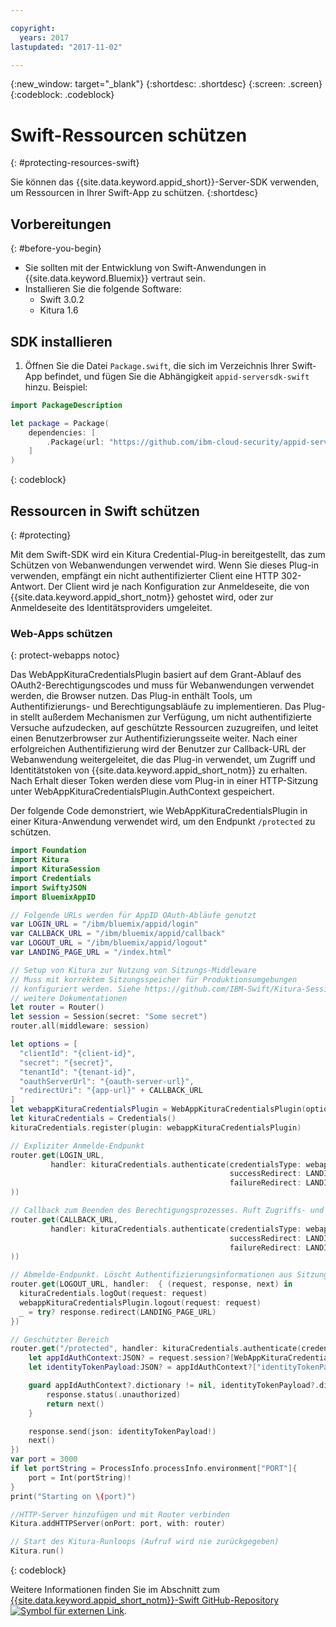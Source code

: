 ```yaml
---

copyright:
  years: 2017
lastupdated: "2017-11-02"

---
```


{:new_window: target="_blank"}
{:shortdesc: .shortdesc}
{:screen: .screen}
{:codeblock: .codeblock}


# Swift-Ressourcen schützen
{: #protecting-resources-swift}

Sie können das {{site.data.keyword.appid_short}}-Server-SDK verwenden, um Ressourcen in Ihrer Swift-App zu schützen.
{:shortdesc}


## Vorbereitungen
{: #before-you-begin}

* Sie sollten mit der Entwicklung von Swift-Anwendungen in {{site.data.keyword.Bluemix}} vertraut sein.
* Installieren Sie die folgende Software:
    * Swift 3.0.2
    * Kitura 1.6


## SDK installieren

1. Öffnen Sie die Datei `Package.swift`, die sich im Verzeichnis Ihrer Swift-App befindet, und fügen Sie die Abhängigkeit `appid-serversdk-swift` hinzu. Beispiel:

  ```swift
  import PackageDescription

  let package = Package(
      dependencies: [
          .Package(url: "https://github.com/ibm-cloud-security/appid-serversdk-swift.git", majorVersion: 1)
      ]
  )
  ```
  {: codeblock}

## Ressourcen in Swift schützen
{: #protecting}

Mit dem Swift-SDK wird ein Kitura Credential-Plug-in bereitgestellt, das zum Schützen von Webanwendungen verwendet wird. Wenn Sie dieses Plug-in verwenden, empfängt ein nicht authentifizierter Client eine HTTP 302-Antwort. Der Client wird je nach Konfiguration zur Anmeldeseite, die von {{site.data.keyword.appid_short_notm}} gehostet wird, oder zur Anmeldeseite des Identitätsproviders umgeleitet.



### Web-Apps schützen
{: protect-webapps notoc}

Das WebAppKituraCredentialsPlugin basiert auf dem Grant-Ablauf des OAuth2-Berechtigungscodes und muss für Webanwendungen verwendet werden, die Browser nutzen. Das Plug-in enthält Tools, um Authentifizierungs- und Berechtigungsabläufe zu implementieren. Das Plug-in stellt außerdem Mechanismen zur Verfügung, um nicht authentifizierte Versuche aufzudecken, auf geschützte Ressourcen zuzugreifen, und leitet einen Benutzerbrowser zur Authentifizierungsseite weiter. Nach einer erfolgreichen Authentifizierung wird der Benutzer zur Callback-URL der Webanwendung weitergeleitet, die das Plug-in verwendet, um Zugriff und Identitätstoken von {{site.data.keyword.appid_short_notm}} zu erhalten. Nach Erhalt dieser Token werden diese vom Plug-in in einer HTTP-Sitzung unter WebAppKituraCredentialsPlugin.AuthContext gespeichert.

Der folgende Code demonstriert, wie WebAppKituraCredentialsPlugin in einer Kitura-Anwendung verwendet wird, um den Endpunkt `/protected` zu schützen.

  ```swift
  import Foundation
  import Kitura
  import KituraSession
  import Credentials
  import SwiftyJSON
  import BluemixAppID

  // Folgende URLs werden für AppID OAuth-Abläufe genutzt
  var LOGIN_URL = "/ibm/bluemix/appid/login"
  var CALLBACK_URL = "/ibm/bluemix/appid/callback"
  var LOGOUT_URL = "/ibm/bluemix/appid/logout"
  var LANDING_PAGE_URL = "/index.html"

  // Setup von Kitura zur Nutzung von Sitzungs-Middleware
  // Muss mit korrektem Sitzungsspeicher für Produktionsumgebungen
  // konfiguriert werden. Siehe https://github.com/IBM-Swift/Kitura-Session für
  // weitere Dokumentationen
  let router = Router()
  let session = Session(secret: "Some secret")
  router.all(middleware: session)

  let options = [
  	"clientId": "{client-id}",
  	"secret": "{secret}",
  	"tenantId": "{tenant-id}",
  	"oauthServerUrl": "{oauth-server-url}",
  	"redirectUri": "{app-url}" + CALLBACK_URL
  ]
  let webappKituraCredentialsPlugin = WebAppKituraCredentialsPlugin(options: options)
  let kituraCredentials = Credentials()
  kituraCredentials.register(plugin: webappKituraCredentialsPlugin)

  // Expliziter Anmelde-Endpunkt
  router.get(LOGIN_URL,
  		   handler: kituraCredentials.authenticate(credentialsType: webappKituraCredentialsPlugin.name,
  												   successRedirect: LANDING_PAGE_URL,
  												   failureRedirect: LANDING_PAGE_URL
  ))

  // Callback zum Beenden des Berechtigungsprozesses. Ruft Zugriffs- und Identitätstokens von AppID ab
  router.get(CALLBACK_URL,
  		   handler: kituraCredentials.authenticate(credentialsType: webappKituraCredentialsPlugin.name,
  												   successRedirect: LANDING_PAGE_URL,
  												   failureRedirect: LANDING_PAGE_URL
  ))

  // Abmelde-Endpunkt. Löscht Authentifizierungsinformationen aus Sitzung
  router.get(LOGOUT_URL, handler:  { (request, response, next) in
  	kituraCredentials.logOut(request: request)
  	webappKituraCredentialsPlugin.logout(request: request)
  	_ = try? response.redirect(LANDING_PAGE_URL)
  })

  // Geschützter Bereich
  router.get("/protected", handler: kituraCredentials.authenticate(credentialsType: webappKituraCredentialsPlugin.name), { (request, response, next) in
      let appIdAuthContext:JSON? = request.session?[WebAppKituraCredentialsPlugin.AuthContext]
      let identityTokenPayload:JSON? = appIdAuthContext?["identityTokenPayload"]

      guard appIdAuthContext?.dictionary != nil, identityTokenPayload?.dictionary != nil else {
          response.status(.unauthorized)
          return next()
      }

      response.send(json: identityTokenPayload!)
      next()
  })
  var port = 3000
  if let portString = ProcessInfo.processInfo.environment["PORT"]{
      port = Int(portString)!
  }
  print("Starting on \(port)")

  //HTTP-Server hinzufügen und mit Router verbinden
  Kitura.addHTTPServer(onPort: port, with: router)

  // Start des Kitura-Runloops (Aufruf wird nie zurückgegeben)
  Kitura.run()
  ```
  {: codeblock}

Weitere Informationen finden Sie im Abschnitt zum <a href="https://github.com/ibm-cloud-security/appid-serversdk-swift" target="_blank">{{site.data.keyword.appid_short_notm}}-Swift GitHub-Repository <img src="../../icons/launch-glyph.svg" alt="Symbol für externen Link"></a>.
